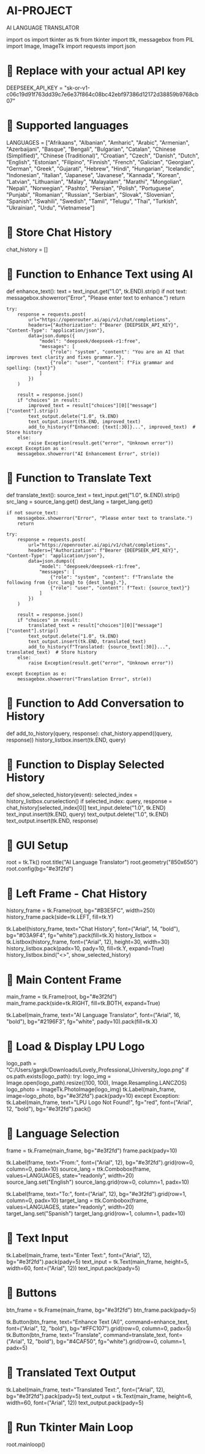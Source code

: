 # AI-PROJECT
AI LANGUAGE TRANSLATOR 



import os
import tkinter as tk
from tkinter import ttk, messagebox
from PIL import Image, ImageTk
import requests
import json

# 🔹 Replace with your actual API key
DEEPSEEK_API_KEY = "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"

# 🔹 Supported languages
LANGUAGES = ["Afrikaans", "Albanian", "Amharic", "Arabic", "Armenian", "Azerbaijani", "Basque", "Bengali",
             "Bulgarian", "Catalan", "Chinese (Simplified)", "Chinese (Traditional)", "Croatian", "Czech",
             "Danish", "Dutch", "English", "Estonian", "Filipino", "Finnish", "French", "Galician", "Georgian",
             "German", "Greek", "Gujarati", "Hebrew", "Hindi", "Hungarian", "Icelandic", "Indonesian",
             "Italian", "Japanese", "Javanese", "Kannada", "Korean", "Latvian", "Lithuanian", "Malay",
             "Malayalam", "Marathi", "Mongolian", "Nepali", "Norwegian", "Pashto", "Persian", "Polish",
             "Portuguese", "Punjabi", "Romanian", "Russian", "Serbian", "Slovak", "Slovenian", "Spanish",
             "Swahili", "Swedish", "Tamil", "Telugu", "Thai", "Turkish", "Ukrainian", "Urdu", "Vietnamese"]

# 🔹 Store Chat History
chat_history = []

# 🔹 Function to Enhance Text using AI
def enhance_text():
    text = text_input.get("1.0", tk.END).strip()
    if not text:
        messagebox.showerror("Error", "Please enter text to enhance.")
        return

    try:
        response = requests.post(
            url="https://openrouter.ai/api/v1/chat/completions",
            headers={"Authorization": f"Bearer {DEEPSEEK_API_KEY}", "Content-Type": "application/json"},
            data=json.dumps({
                "model": "deepseek/deepseek-r1:free",
                "messages": [
                    {"role": "system", "content": "You are an AI that improves text clarity and fixes grammar."},
                    {"role": "user", "content": f"Fix grammar and spelling: {text}"}
                ]
            })
        )

        result = response.json()
        if "choices" in result:
            improved_text = result["choices"][0]["message"]["content"].strip()
            text_output.delete("1.0", tk.END)
            text_output.insert(tk.END, improved_text)
            add_to_history(f"Enhanced: {text[:30]}...", improved_text)  # Store history
        else:
            raise Exception(result.get("error", "Unknown error"))
    except Exception as e:
        messagebox.showerror("AI Enhancement Error", str(e))

# 🔹 Function to Translate Text
def translate_text():
    source_text = text_input.get("1.0", tk.END).strip()
    src_lang = source_lang.get()
    dest_lang = target_lang.get()

    if not source_text:
        messagebox.showerror("Error", "Please enter text to translate.")
        return

    try:
        response = requests.post(
            url="https://openrouter.ai/api/v1/chat/completions",
            headers={"Authorization": f"Bearer {DEEPSEEK_API_KEY}", "Content-Type": "application/json"},
            data=json.dumps({
                "model": "deepseek/deepseek-r1:free",
                "messages": [
                    {"role": "system", "content": f"Translate the following from {src_lang} to {dest_lang}."},
                    {"role": "user", "content": f"Text: {source_text}"}
                ]
            })
        )

        result = response.json()
        if "choices" in result:
            translated_text = result["choices"][0]["message"]["content"].strip()
            text_output.delete("1.0", tk.END)
            text_output.insert(tk.END, translated_text)
            add_to_history(f"Translated: {source_text[:30]}...", translated_text)  # Store history
        else:
            raise Exception(result.get("error", "Unknown error"))

    except Exception as e:
        messagebox.showerror("Translation Error", str(e))

# 🔹 Function to Add Conversation to History
def add_to_history(query, response):
    chat_history.append((query, response))
    history_listbox.insert(tk.END, query)

# 🔹 Function to Display Selected History
def show_selected_history(event):
    selected_index = history_listbox.curselection()
    if selected_index:
        query, response = chat_history[selected_index[0]]
        text_input.delete("1.0", tk.END)
        text_input.insert(tk.END, query)
        text_output.delete("1.0", tk.END)
        text_output.insert(tk.END, response)

# 🔹 GUI Setup
root = tk.Tk()
root.title("AI Language Translator")
root.geometry("850x650")
root.config(bg="#e3f2fd")

# 🔹 Left Frame - Chat History
history_frame = tk.Frame(root, bg="#B3E5FC", width=250)
history_frame.pack(side=tk.LEFT, fill=tk.Y)

tk.Label(history_frame, text="Chat History", font=("Arial", 14, "bold"), bg="#03A9F4", fg="white").pack(fill=tk.X)
history_listbox = tk.Listbox(history_frame, font=("Arial", 12), height=30, width=30)
history_listbox.pack(padx=10, pady=10, fill=tk.Y, expand=True)
history_listbox.bind("<<ListboxSelect>>", show_selected_history)

# 🔹 Main Content Frame
main_frame = tk.Frame(root, bg="#e3f2fd")
main_frame.pack(side=tk.RIGHT, fill=tk.BOTH, expand=True)

tk.Label(main_frame, text="AI Language Translator", font=("Arial", 16, "bold"), bg="#2196F3", fg="white", pady=10).pack(fill=tk.X)

# 🔹 Load & Display LPU Logo
logo_path = "C:/Users/gargk/Downloads/Lovely_Professional_University_logo.png"
if os.path.exists(logo_path):
    try:
        logo_img = Image.open(logo_path).resize((100, 100), Image.Resampling.LANCZOS)
        logo_photo = ImageTk.PhotoImage(logo_img)
        tk.Label(main_frame, image=logo_photo, bg="#e3f2fd").pack(pady=10)
    except Exception:
        tk.Label(main_frame, text="LPU Logo Not Found!", fg="red", font=("Arial", 12, "bold"), bg="#e3f2fd").pack()

# 🔹 Language Selection
frame = tk.Frame(main_frame, bg="#e3f2fd")
frame.pack(pady=10)

tk.Label(frame, text="From:", font=("Arial", 12), bg="#e3f2fd").grid(row=0, column=0, padx=10)
source_lang = ttk.Combobox(frame, values=LANGUAGES, state="readonly", width=20)
source_lang.set("English")
source_lang.grid(row=0, column=1, padx=10)

tk.Label(frame, text="To:", font=("Arial", 12), bg="#e3f2fd").grid(row=1, column=0, padx=10)
target_lang = ttk.Combobox(frame, values=LANGUAGES, state="readonly", width=20)
target_lang.set("Spanish")
target_lang.grid(row=1, column=1, padx=10)

# 🔹 Text Input
tk.Label(main_frame, text="Enter Text:", font=("Arial", 12), bg="#e3f2fd").pack(pady=5)
text_input = tk.Text(main_frame, height=5, width=60, font=("Arial", 12))
text_input.pack(pady=5)

# 🔹 Buttons
btn_frame = tk.Frame(main_frame, bg="#e3f2fd")
btn_frame.pack(pady=5)

tk.Button(btn_frame, text="Enhance Text (AI)", command=enhance_text, font=("Arial", 12, "bold"), bg="#FFC107").grid(row=0, column=0, padx=5)
tk.Button(btn_frame, text="Translate", command=translate_text, font=("Arial", 12, "bold"), bg="#4CAF50", fg="white").grid(row=0, column=1, padx=5)

# 🔹 Translated Text Output
tk.Label(main_frame, text="Translated Text:", font=("Arial", 12), bg="#e3f2fd").pack(pady=5)
text_output = tk.Text(main_frame, height=6, width=60, font=("Arial", 12))
text_output.pack(pady=5)

# 🔹 Run Tkinter Main Loop
root.mainloop()

